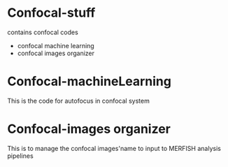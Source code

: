 # Confocal-stuff
contains confocal codes 
- confocal machine learning 
- confocal images organizer

# Confocal-machineLearning
This is the code for autofocus in confocal system

# Confocal-images organizer
This is to manage the confocal images'name to input to MERFISH analysis pipelines
